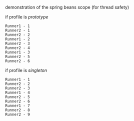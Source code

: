 demonstration of the spring beans scope (for thread safety)

if profile is *prototype*
```
Runner1 - 1
Runner2 - 1
Runner2 - 2
Runner1 - 2
Runner2 - 3
Runner2 - 4
Runner1 - 3
Runner2 - 5
Runner2 - 6
```


if profile is *singleton*
```
Runner1 - 1
Runner2 - 2
Runner2 - 3
Runner1 - 4
Runner2 - 5
Runner2 - 6
Runner1 - 7
Runner2 - 8
Runner2 - 9
```